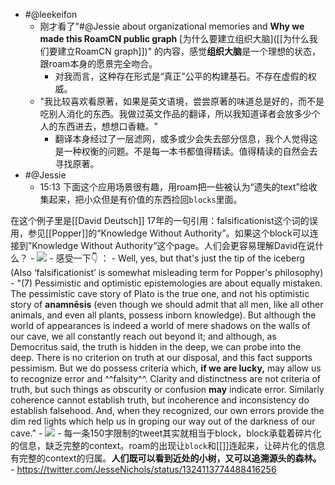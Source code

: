 - #@leekeifon
    - 刚才看了"#@Jessie about organizational memories and **Why we made this RoamCN public graph** [为什么要建立组织大脑]([[为什么我们要建立RoamCN graph]])" 的内容，感觉**组织大脑**是一个理想的状态，跟roam本身的愿景完全吻合。
        - 对我而言，这种存在形式是“真正”公平的构建基石。不存在虚假的权威。
    - "我比较喜欢看原著，如果是英文语境，尝尝原著的味道总是好的，而不是吃别人消化的东西。我做过英文作品的翻译，所以我知道译者会放多少个人的东西进去，想想口香糖。"
        - 翻译本身经过了一层滤网，或多或少会失去部分信息，我个人觉得这是一种权衡的问题。不是每一本书都值得精读。值得精读的自然会去寻找原著。
- #@Jessie
    - 15:13 下面这个应用场景很有趣，用roam把一些被认为“遗失的text”给收集起来，把小众但是有价值的东西捡回`blocks`里面。

在这个例子里是[[David Deutsch]] 17年的一句引用：falsificationist这个词的误用，参见[[Popper]]的“Knowledge Without Authority”。如果这个block可以连接到”Knowledge Without Authority“这个page。人们会更容易理解David在说什么？
        - ![](https://firebasestorage.googleapis.com/v0/b/firescript-577a2.appspot.com/o/imgs%2Fapp%2FRoamCN%2Fw55K2waxxV.png?alt=media&token=eecfd1d4-d65e-4a64-b1d9-e076d2d9e831)
        - 感受一下👇 ：
            - Well, yes, but that's just the tip of the iceberg (Also ‘falsificationist’ is somewhat misleading term for Popper's philosophy)
                - "(7) Pessimistic and optimistic epistemologies are about equally mistaken. The pessimistic cave story of Plato is the true one, and not his optimistic story of __anamnēsis__ (even though we should admit that all men, like all other animals, and even all plants, possess inborn knowledge). But although the world of appearances is indeed a world of mere shadows on the walls of our cave, we all constantly reach out beyond it; and although, as Democritus said, the truth is hidden in the deep, we can probe into the deep. There is no criterion on truth at our disposal, and this fact supports pessimism. But we do possess criteria which, __if we are lucky,__ may allow us to recognize error and ^^falsity^^. Clarity and distinctness are not criteria of truth, but such things as obscurity or confusion __may__ indicate error. Similarly coherence cannot establish truth, but incoherence and inconsistency do establish falsehood. And, when they recognized, our own errors provide the dim red lights which help us in groping our way out of the darkness of our cave."
                - ![](https://firebasestorage.googleapis.com/v0/b/firescript-577a2.appspot.com/o/imgs%2Fapp%2FRoamCN%2FrHjCEgsPVg.png?alt=media&token=af7e3764-811e-40ba-9a50-147a4859f644)
        - 每一条150字限制的tweet其实就相当于block，block承载着碎片化的信息，缺乏完整的context。roam的出现让`block`和[[]]连起来，让碎片化的信息有完整的context的归属。**人们既可以看到近处的小树，又可以追溯源头的森林。**
            - https://twitter.com/JesseNichols/status/1324113774488416256
